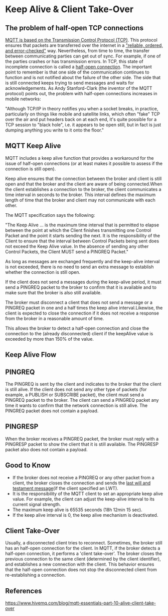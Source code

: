 # Keep Alive & Client Take-Over

## The problem of half-open TCP connections

[MQTT is based on the Transmission Control Protocol (TCP)](https://www.hivemq.com/blog/mqtt-essentials-part-3-client-broker-connection-establishment/). This protocol ensures that packets are transferred over the internet in a ["reliable, ordered, and error-checked"](http://en.wikipedia.org/wiki/Transmission_Control_Protocol) way. Nevertheless, from time to time, the transfer between communicating parties can get out of sync. For example, if one of the parties crashes or has transmission errors. In TCP, this state of incomplete connection is called a [half-open connection](http://en.wikipedia.org/wiki/TCP_half-open). The important point to remember is that one side of the communication continues to function and is not notified about the failure of the other side. The side that is still connected keeps trying to send messages and waits for acknowledgements.
As Andy Stanford-Clark (the inventor of the MQTT protocol) points out, the problem with half-open connections increases in mobile networks:

"Although TCP/IP in theory notifies you when a socket breaks, in practice, particularly on things like mobile and satellite links, which often "fake" TCP over the air and put headers back on at each end, it's quite possible for a TCP session to "black hole", i.e. it appears to be open still, but in fact is just dumping anything you write to it onto the floor."

## MQTT Keep Alive

MQTT includes a keep alive function that provides a workaround for the issue of half-open connections (or at least makes it possible to assess if the connection is still open).

Keep alive ensures that the connection between the broker and client is still open and that the broker and the client are aware of being connected.When the client establishes a connection to the broker, the client communicates a time interval in seconds to the broker. This interval defines the maximum length of time that the broker and client may not communicate with each other.

The MQTT specification says the following:

"The Keep Alive ... is the maximum time interval that is permitted to elapse between the point at which the Client finishes transmitting one Control Packet and the point it starts sending the next. It is the responsibility of the Client to ensure that the interval between Control Packets being sent does not exceed the Keep Alive value. In the absence of sending any other Control Packets, the Client MUST send a PINGREQ Packet."

As long as messages are exchanged frequently and the keep-alive interval is not exceeded, there is no need to send an extra message to establish whether the connection is still open.

If the client does not send a messages during the keep-alive period, it must send a PINGREQ packet to the broker to confirm that it is available and to make sure that the broker is also still available.

The broker must disconnect a client that does not send a message or a PINGREQ packet in one and a half times the keep alive interval.Likewise, the client is expected to close the connection if it does not receive a response from the broker in a reasonable amount of time.

This allows the broker to detect a half-open connection and close the connection to the (already disconnected) client if the keepAlive value is exceeded by more than 150% of the value.

## Keep Alive Flow

## PINGREQ

The PINGREQ is sent by the client and indicates to the broker that the client is still alive. If the client does not send any other type of packets (for example, a PUBLISH or SUBSCRIBE packet), the client must send a PINGREQ packet to the broker. The client can send a PINGREQ packet any time it wants to confirm that the network connection is still alive. The PINGREQ packet does not contain a payload.

## PINGRESP

When the broker receives a PINGREQ packet, the broker must reply with a PINGRESP packet to show the client that it is still available. The PINGRESP packet also does not contain a payload.

## Good to Know

- If the broker does not receive a PINGREQ or any other packet from a client, the broker closes the connection and sends the [last will and testament message](https://www.hivemq.com/blog/mqtt-essentials-part-9-last-will-and-testament/)(if the client specified an LWT).
- It is the responsibility of the MQTT client to set an appropriate keep alive value. For example, the client can adjust the keep-alive interval to its current signal strength.
- The maximum keep alive is 65535 seconds (18h 12min 15 sec).
- If the keep alive interval is 0, the keep alive mechanism is deactivated.

## Client Take-Over

Usually, a disconnected client tries to reconnect. Sometimes, the broker still has an half-open connection for the client. In MQTT, if the broker detects a half-open connection, it performs a 'client take-over'. The broker closes the previous connection to the same client (determined by the client identifier), and establishes a new connection with the client. This behavior ensures that the half-open connection does not stop the disconnected client from re-establishing a connection.

## References

<https://www.hivemq.com/blog/mqtt-essentials-part-10-alive-client-take-over>
